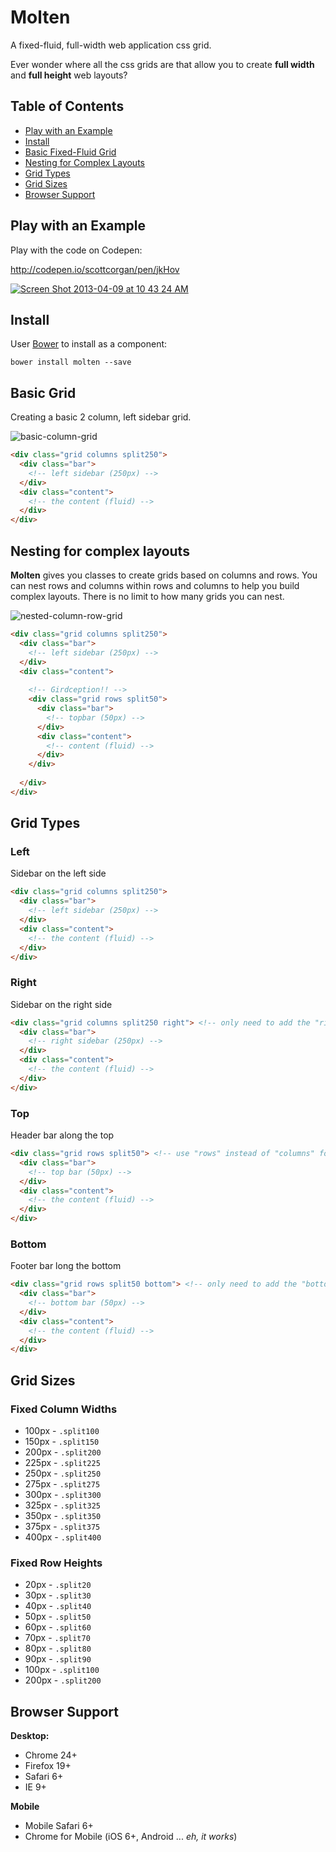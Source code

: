 # Molten

A fixed-fluid, full-width web application css grid.

Ever wonder where all the css grids are that allow you to create **full width** and **full height** web layouts?

## Table of Contents
* [Play with an Example](https://github.com/scottcorgan/molten#play-with-an-example)
* [Install](https://github.com/scottcorgan/molten/blob/master/README.md#install)
* [Basic Fixed-Fluid Grid](https://github.com/scottcorgan/molten/blob/master/README.md#basic-grid)
* [Nesting for Complex Layouts](https://github.com/scottcorgan/molten/blob/master/README.md#nesting-for-complex-layouts)
* [Grid Types](https://github.com/scottcorgan/molten/blob/master/README.md#grid-types)
* [Grid Sizes](https://github.com/scottcorgan/molten/blob/master/README.md#grid-sizes)
* [Browser Support](https://github.com/scottcorgan/molten/blob/master/README.md#browser-support)


## Play with an Example

Play with the code on Codepen:

http://codepen.io/scottcorgan/pen/jkHov

[![Screen Shot 2013-04-09 at 10 43 24 AM](https://f.cloud.github.com/assets/974723/358270/02fb8eb0-a13d-11e2-9247-790182021d8f.png)](http://codepen.io/scottcorgan/pen/jkHov)

## Install

User [Bower](http://twitter.github.io/bower/) to install as a component:

```
bower install molten --save
```

## Basic Grid

Creating a basic 2 column, left sidebar grid.

![basic-column-grid](https://f.cloud.github.com/assets/974723/353676/4715cd64-a088-11e2-8e08-1ab2f555793e.gif)

```html
<div class="grid columns split250">
  <div class="bar">
    <!-- left sidebar (250px) -->
  </div>
  <div class="content">
    <!-- the content (fluid) -->
  </div>
</div>
```

## Nesting for complex layouts

**Molten** gives you classes to create grids based on columns and rows.
You can nest rows and columns within rows and columns to help you build complex layouts.
There is no limit to how many grids you can nest.

![nested-column-row-grid](https://f.cloud.github.com/assets/974723/353690/b219c26e-a088-11e2-9a21-dc14abd763b0.gif)

```html
<div class="grid columns split250">
  <div class="bar">
    <!-- left sidebar (250px) -->
  </div>
  <div class="content">
  
    <!-- Girdception!! -->
    <div class="grid rows split50">
      <div class="bar">
        <!-- topbar (50px) -->
      </div>
      <div class="content">
        <!-- content (fluid) -->
      </div>
    </div>
    
  </div>
</div>
```

## Grid Types

### Left

Sidebar on the left side

```html
<div class="grid columns split250">
  <div class="bar">
    <!-- left sidebar (250px) -->
  </div>
  <div class="content">
    <!-- the content (fluid) -->
  </div>
</div>
```

### Right

Sidebar on the right side

```html
<div class="grid columns split250 right"> <!-- only need to add the "right" class name -->
  <div class="bar">
    <!-- right sidebar (250px) -->
  </div>
  <div class="content">
    <!-- the content (fluid) -->
  </div>
</div>
```

### Top

Header bar along the top

```html
<div class="grid rows split50"> <!-- use "rows" instead of "columns" for a top bar -->
  <div class="bar">
    <!-- top bar (50px) -->
  </div>
  <div class="content">
    <!-- the content (fluid) -->
  </div>
</div>
```

### Bottom

Footer bar long the bottom

```html
<div class="grid rows split50 bottom"> <!-- only need to add the "bottom" class name -->
  <div class="bar">
    <!-- bottom bar (50px) -->
  </div>
  <div class="content">
    <!-- the content (fluid) -->
  </div>
</div>
```

## Grid Sizes

### Fixed Column Widths
* 100px - ` .split100 `
* 150px - ` .split150 `
* 200px - ` .split200 `
* 225px - ` .split225 `
* 250px - ` .split250 `
* 275px - ` .split275 `
* 300px - ` .split300 `
* 325px - ` .split325 `
* 350px - ` .split350 `
* 375px - ` .split375 `
* 400px - ` .split400 `

### Fixed Row Heights
* 20px - ` .split20 `
* 30px - ` .split30 `
* 40px - ` .split40 `
* 50px - ` .split50 `
* 60px - ` .split60 `
* 70px - ` .split70 `
* 80px - ` .split80 `
* 90px - ` .split90 `
* 100px - ` .split100 `
* 200px - ` .split200 `

## Browser Support

**Desktop:**
* Chrome 24+
* Firefox 19+
* Safari 6+
* IE 9+

**Mobile**
* Mobile Safari 6+
* Chrome for Mobile (iOS 6+, Android ... *eh, it works*)
